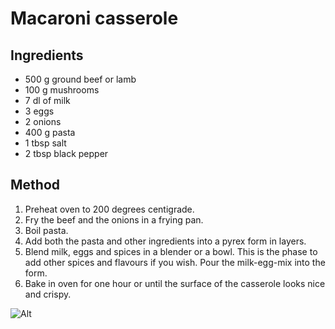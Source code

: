 # Macaroni casserole

## Ingredients
- 500 g ground beef or lamb
- 100 g mushrooms
- 7 dl of milk
- 3 eggs
- 2 onions
- 400 g pasta
- 1 tbsp salt
- 2 tbsp black pepper

## Method

1. Preheat oven to 200 degrees centigrade.
2. Fry the beef and the onions in a frying pan.
3. Boil pasta.
4. Add both the pasta and other ingredients into a pyrex form in layers.
5. Blend milk, eggs and spices in a blender or a bowl. This is the phase to add other spices and flavours if you wish. Pour the milk-egg-mix into the form.
6. Bake in oven for one hour or until the surface of the casserole looks nice and crispy.

![Alt](https://raw.github.com/nali/versioned-cookbook/master/pictures/lmla.jpg)


